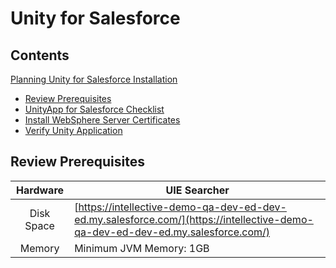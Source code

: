 # Unity for Salesforce

## Contents 


[Planning Unity for Salesforce Installation](./prerequisites.html#planning-unity-for-salesforce-installation) 
- [Review Prerequisites](./prerequisites.html#review-prerequisites)  
- [UnityApp for Salesforce Checklist](./prerequisites.html#unityapp-for-salesforce-checklist)  
- [Install WebSphere Server Certificates](./prerequisites.html#install-websphere-server-certificates)  
- [Verify Unity Application](./prerequisites.html#verify-unity-application)

## Review Prerequisites 


|  Hardware  |       UIE Searcher                                                                                                              |
|:----------:|---------------------------------------------------------------------------------------------------------------------------------|
| Disk Space | [https://intellective-demo-qa-dev-ed-dev-ed.my.salesforce.com/](https://intellective-demo-qa-dev-ed-dev-ed.my.salesforce.com/)  |
|   Memory   | Minimum JVM Memory: 1GB                                                                                                         |   

